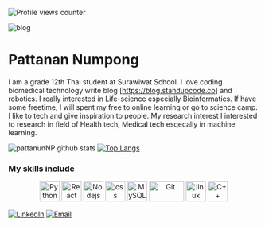 
![Profile views counter](https://komarev.com/ghpvc/?username=pattanunNP&style=flat-square&color=ff6933)

<img alt="blog" src="https://github.com/pattanunNP/pattanunNP/blob/master/Screenshot%202020-08-26%20165007.png"/>

# Pattanan Numpong

I am a grade 12th Thai student at Surawiwat School. I love coding biomedical technology write blog [https://blog.standupcode.co] and robotics. I really interested in Life-science especially Bioinformatics. If have some freetime, I will spent my free to online learning or go to science camp. I like to tech and give inspiration to people. My research interest I interested to research in field of Health tech, Medical tech esqecally in machine learning.

![pattanunNP github stats](https://github-readme-stats.vercel.app/api?username=pattanunNP&show_icons=true&theme=synthwave)
[![Top Langs](https://github-readme-stats.vercel.app/api/top-langs/?username=pattanunNP&theme=synthwave)](https://github.com/anuraghazra/github-readme-stats)
### My skills include

<p align="center">
	<img title="Python" alt="Python" src="https://raw.githubusercontent.com/Thomas-George-T/Thomas-George-T/master/assets/python.svg" width="40" height="40" />
  <img title="React" alt="React" src="https://image.flaticon.com/icons/svg/919/919851.svg" width="40" height="40" />
    <img title="Nodejs" alt="Nodejs" src="https://image.flaticon.com/icons/svg/919/919825.svg" width="40" height="40" />
    <img title="css" alt="css" src="https://image.flaticon.com/icons/svg/919/919826.svg" width="40" />
	<img title="MySQL" alt="MySQL" src="https://raw.githubusercontent.com/Thomas-George-T/Thomas-George-T/master/assets/mysql.svg" width="40" height="40" />
	<img title="Git" alt="Git" src="https://raw.githubusercontent.com/Thomas-George-T/Thomas-George-T/master/assets/git.svg" width="70" height="40" />
	<img title="linux" alt="linux" src="https://raw.githubusercontent.com/Thomas-George-T/Thomas-George-T/master/assets/linux-tux.svg" width="40" />
  	<img title="C++" alt="C++" src="https://image.flaticon.com/icons/svg/74/74897.svg" width="40" />

</p>

[![LinkedIn](https://img.shields.io/badge/-LinkedIn-0077B5?style=for-the-badge&logo=Linkedin&logoColor=white)](https://www.linkedin.com/in/pattanunnp/)
[![Email](https://img.shields.io/badge/-Hotmail-D14836?style=for-the-badge&logo=Gmail&logoColor=white)](mailto:phattanun19@hotmail.com)
